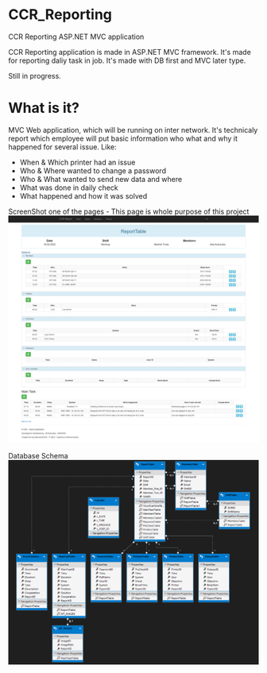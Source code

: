 # CCR_Reporting
CCR Reporting ASP.NET MVC application

CCR Reporting application is made in ASP.NET MVC framework. It's made for reporting daliy task in job. It's made with DB first and MVC later type. 

Still in progress.

# What is it?
MVC Web application, which will be running on inter network.
It's technicaly report which employee will put basic information who what and why it happened for several issue.
Like:
  - When & Which printer had an issue
  - Who & Where wanted to change a password
  - Who & What wanted to send new data and where
  - What was done in daily check
  - What happened and how it was solved
 
ScreenShot one of the pages - This page is whole purpose of this project
![Whole purpose of this project](https://github.com/satosCZ/CCR_Reporting/blob/master/SS_022023.png)

Database Schema
![DB schepa](https://github.com/satosCZ/CCR_Reporting/blob/master/DB_schema.png)
